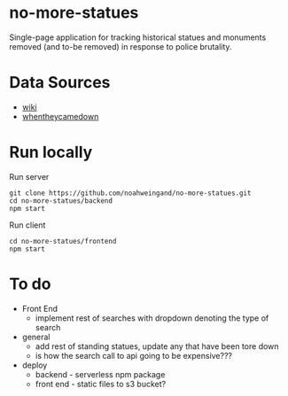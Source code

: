# no-more-statues
Single-page application for tracking historical statues and monuments removed (and to-be removed) in response to police brutality.

# Data Sources
- [wiki](https://en.wikipedia.org/wiki/List_of_monuments_and_memorials_removed_during_the_George_Floyd_protests#United_States)
- [whentheycamedown](https://whentheycamedown.com/)

# Run locally
Run server
```
git clone https://github.com/noahweingand/no-more-statues.git
cd no-more-statues/backend
npm start
```
Run client
```
cd no-more-statues/frontend
npm start
```

# To do
- Front End
    - implement rest of searches with dropdown denoting the type of search
- general
    - add rest of standing statues, update any that have been tore down
    - is how the search call to api going to be expensive???
- deploy
    - backend - serverless npm package
    - front end - static files to s3 bucket?
